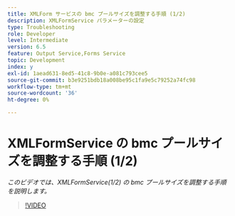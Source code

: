 ```yaml
---
title: XMLForm サービスの bmc プールサイズを調整する手順 (1/2)
description: XMLFormService パラメーターの設定
type: Troubleshooting
role: Developer
level: Intermediate
version: 6.5
feature: Output Service,Forms Service
topic: Development
index: y
exl-id: 1aead631-8ed5-41c8-9b0e-a081c793cee5
source-git-commit: b3e9251bdb18a008be95c1fa9e5c79252a74fc98
workflow-type: tm+mt
source-wordcount: '36'
ht-degree: 0%

---
```



# XMLFormService の bmc プールサイズを調整する手順 (1/2)

*このビデオでは、XMLFormService(1/2) の bmc プールサイズを調整する手順を説明します。*

>[!VIDEO](https://video.tv.adobe.com/v/335552?quality=12&learn=on)
